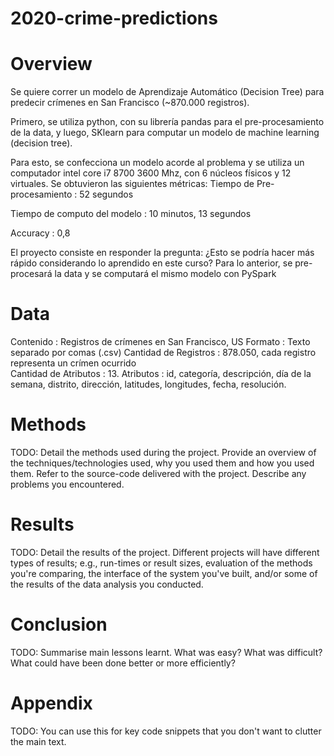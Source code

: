 # 2020-crime-predictions

# Overview
Se quiere correr un modelo de Aprendizaje Automático (Decision Tree) para predecir crímenes en San Francisco (~870.000 registros).

Primero, se utiliza python, con su librería pandas para el pre-procesamiento de la data, y luego, SKlearn para computar un modelo de machine learning (decision tree). 

Para esto, se confecciona un modelo acorde al problema y se utiliza un computador intel core i7 8700 3600 Mhz, con 6 núcleos físicos y 12 virtuales. Se obtuvieron las siguientes métricas:
Tiempo de Pre-procesamiento    : 52 segundos 

Tiempo de computo del modelo   : 10 minutos, 13 segundos

Accuracy                       : 0,8

El proyecto consiste en responder la pregunta: ¿Esto se podría hacer más rápido considerando lo aprendido en este curso?
Para lo anterior, se pre-procesará la data y se computará el mismo modelo con PySpark

# Data
Contenido                        : Registros de crímenes en San Francisco, US
Formato                          : Texto separado por comas (.csv) 
Cantidad de Registros            : 878.050, cada registro representa un crímen ocurrido      
Cantidad de Atributos            : 13. 
Atributos                        : id, categoría, descripción, día de la semana, distrito, dirección, latitudes, longitudes, fecha, resolución.

# Methods
TODO: Detail the methods used during the project. Provide an overview of the techniques/technologies used, why you used them and how you used them. Refer to the source-code delivered with the project. Describe any problems you encountered.

# Results
TODO: Detail the results of the project. Different projects will have different types of results; e.g., run-times or result sizes, evaluation of the methods you're comparing, the interface of the system you've built, and/or some of the results of the data analysis you conducted.

# Conclusion
TODO: Summarise main lessons learnt. What was easy? What was difficult? What could have been done better or more efficiently?

# Appendix
TODO: You can use this for key code snippets that you don't want to clutter the main text.

